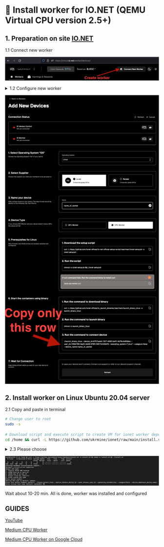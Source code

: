 # :checkered_flag: Install worker for IO.NET (QEMU Virtual CPU version 2.5+)

## 1. Preparation on site <a href="https://cloud.io.net/worker/devices/" target="_blank">IO.NET</a>

1.1 Connect new worker

![Image alt](https://github.com/ukrmine/ionet/blob/main/pics/Create_new_worker.png)


<details>
<summary>1.2 Configure new worker</summary>

1. Select Operating System “OS”
    * `Linux`
2. Select Supplier
    * `io.net`
3. Name your device
    * `Worker01`
4. Device Type
    * `CPU Worker`
5. Prerequisites for Linux
    - 5.1 Download the setup script
      * `Skip this step`
    - 5.2 Run the script
      * `Skip this step`
6. Start the containers using binary
    - 6.1 Run the command to download binary
      * `Skip this step`
    - 6.2 Run the command to launch binary
      * `Skip this step`
    - 6.3 Run the command to connect device
      * `Copy this string`

</details>

![Image alt](https://github.com/ukrmine/ionet/blob/main/pics/Configure_worker.png)

## 2. Install worker on Linux Ubuntu 20.04 server
2.1 Copy and paste in terminal
```Bash
# Change user to root
sudo -s

# Download script and execute script to create VM for ionet worker depolyment
cd /home && curl -L https://github.com/ukrmine/ionet/raw/main/install.sh -o install.sh && chmod +x install.sh && ./install.sh
```

<details>
<summary> 2.3 Please choose </summary>

1. Hosting or CPU type
    * `Put "1" Digital Ocean (AMD Premium)`
    * `Put "2" AZURE D2as_v5 or D4as_v5`
    * `Put "3" AZURE D2s_v5 or D4s_v5`
    * `Put "4" Google cloud N1, Kamatera`
    * `Put "5" Enter custom CPU type`
  
2. Paste the line your Docker Command that you copied earlier in paragraph 1.2-6.3
   * `./launch_binary_linux --device_id=f42ee2d8-1ae3-445e-9a63-f3eb5b75ab5a --user_id=11694796-9a22-4a58-9766-09573c0d9df9 --operating_system="Linux" --usegpus=false --device_name=dsds`
4. Name your device
   * `Worker01`

</details>

![Image alt](https://github.com/ukrmine/ionet/blob/main/pics/install.png)
    
Wait about 10-20 min.
All is done, worker was installed and configured

## GUIDES

<a href="https://www.youtube.com/watch?v=Cs1ToGG2plQ" target="_blank">YouTube</a>

<a href="https://medium.com/@bitcoin_50400/how-instaling-io-net-cpu-worker-e6b528f73270" target="_blank">Medium CPU Worker</a>

<a href="https://medium.com/@bitcoin_50400/io-net-worker-on-google-cloud-7ce24c5b7797" target="_blank">Medium CPU Worker on Google Cloud</a>

